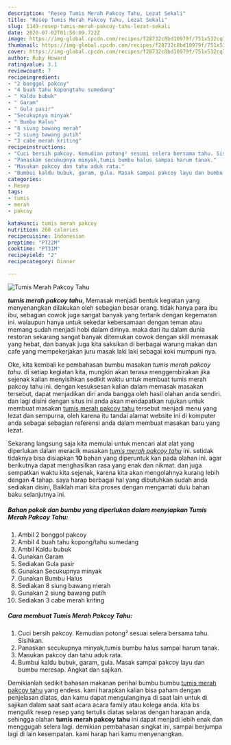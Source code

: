 ```yaml
---
description: "Resep Tumis Merah Pakcoy Tahu, Lezat Sekali"
title: "Resep Tumis Merah Pakcoy Tahu, Lezat Sekali"
slug: 1149-resep-tumis-merah-pakcoy-tahu-lezat-sekali
date: 2020-07-02T01:50:09.722Z
image: https://img-global.cpcdn.com/recipes/f28732c8bd10979f/751x532cq70/tumis-merah-pakcoy-tahu-foto-resep-utama.jpg
thumbnail: https://img-global.cpcdn.com/recipes/f28732c8bd10979f/751x532cq70/tumis-merah-pakcoy-tahu-foto-resep-utama.jpg
cover: https://img-global.cpcdn.com/recipes/f28732c8bd10979f/751x532cq70/tumis-merah-pakcoy-tahu-foto-resep-utama.jpg
author: Ruby Howard
ratingvalue: 3.1
reviewcount: 7
recipeingredient:
- "2 bonggol pakcoy"
- "4 buah tahu kopongtahu sumedang"
- " Kaldu bubuk"
- " Garam"
- " Gula pasir"
- "Secukupnya minyak"
- " Bumbu Halus"
- "8 siung bawang merah"
- "2 siung bawang putih"
- "3 cabe merah kriting"
recipeinstructions:
- "Cuci bersih pakcoy. Kemudian potong² sesuai selera bersama tahu. Sisihkan."
- "Panaskan secukupnya minyak,tumis bumbu halus sampai harum tanak."
- "Masukan pakcoy dan tahu aduk rata."
- "Bumbui kaldu bubuk, garam, gula. Masak sampai pakcoy layu dan bumbu meresap. Angkat dan sajikan."
categories:
- Resep
tags:
- tumis
- merah
- pakcoy

katakunci: tumis merah pakcoy 
nutrition: 260 calories
recipecuisine: Indonesian
preptime: "PT22M"
cooktime: "PT31M"
recipeyield: "2"
recipecategory: Dinner

---
```



![Tumis Merah Pakcoy Tahu](https://img-global.cpcdn.com/recipes/f28732c8bd10979f/751x532cq70/tumis-merah-pakcoy-tahu-foto-resep-utama.jpg)

<b><i>tumis merah pakcoy tahu</i></b>, Memasak menjadi bentuk kegiatan yang menyenangkan dilakukan oleh sebagian besar orang. tidak hanya para ibu ibu, sebagian cowok juga sangat banyak yang tertarik dengan kegemaran ini. walaupun hanya untuk sekedar kebersamaan dengan teman atau memang sudah menjadi hobi dalam dirinya. maka dari itu dalam dunia restoran sekarang sangat banyak ditemukan cowok dengan skill memasak yang hebat, dan banyak juga kita saksikan di berbagai warung makan dan cafe yang mempekerjakan juru masak laki laki sebagai koki mumpuni nya.

Oke, kita kembali ke pembahasan bumbu masakan <i>tumis merah pakcoy tahu</i>. di setiap kegiatan kita, mungkin akan terasa menggembirakan jika sejenak kalian menyisihkan sedikit waktu untuk membuat tumis merah pakcoy tahu ini. dengan kesuksesan kalian dalam memasak masakan tersebut, dapat menjadikan diri anda bangga oleh hasil olahan anda sendiri. dan lagi disini dengan situs ini anda akan mendapatkan rujukan untuk membuat masakan <u>tumis merah pakcoy tahu</u> tersebut menjadi menu yang lezat dan sempurna, oleh karena itu tandai alamat website ini di komputer anda sebagai sebagian referensi anda dalam membuat masakan baru yang lezat.




Sekarang langsung saja kita memulai untuk mencari alat alat yang diperlukan dalam meracik masakan <u><i>tumis merah pakcoy tahu</i></u> ini. setidak tidaknya bisa disiapkan <b>10</b> bahan yang diperuntuk kan pada olahan ini. agar berikutnya dapat menghasilkan rasa yang enak dan nikmat. dan juga sempatkan waktu kita sejenak, karena kita akan mengolahnya kurang lebih dengan <b>4</b> tahap. saya harap berbagai hal yang dibutuhkan sudah anda sediakan disini, Baiklah mari kita proses dengan mengamati dulu bahan baku selanjutnya ini.

<!--inarticleads1-->

##### Bahan pokok dan bumbu yang diperlukan dalam menyiapkan Tumis Merah Pakcoy Tahu:

1. Ambil 2 bonggol pakcoy
1. Ambil 4 buah tahu kopong/tahu sumedang
1. Ambil  Kaldu bubuk
1. Gunakan  Garam
1. Sediakan  Gula pasir
1. Gunakan Secukupnya minyak
1. Gunakan  Bumbu Halus
1. Sediakan 8 siung bawang merah
1. Gunakan 2 siung bawang putih
1. Sediakan 3 cabe merah kriting




<!--inarticleads2-->

##### Cara membuat Tumis Merah Pakcoy Tahu:

1. Cuci bersih pakcoy. Kemudian potong² sesuai selera bersama tahu. Sisihkan.
1. Panaskan secukupnya minyak,tumis bumbu halus sampai harum tanak.
1. Masukan pakcoy dan tahu aduk rata.
1. Bumbui kaldu bubuk, garam, gula. Masak sampai pakcoy layu dan bumbu meresap. Angkat dan sajikan.




Demikianlah sedikit bahasan makanan perihal bumbu bumbu <u>tumis merah pakcoy tahu</u> yang endess. kami harapkan kalian bisa paham dengan penjelasan diatas, dan kamu dapat mengulanginya di saat lain untuk di sajikan dalam saat saat acara acara family atau kolega anda. kita bs mengulik resep resep yang tertulis diatas selaras dengan harapan anda, sehingga olahan <b>tumis merah pakcoy tahu</b> ini dapat menjadi lebih enak dan menggugah selera lagi. demikian pembahasan singkat ini, sampai berjumpa lagi di lain kesempatan. kami harap hari kamu menyenangkan.
